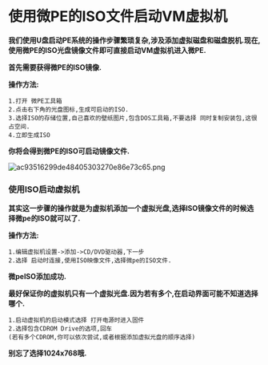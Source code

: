 # 使用微PE的ISO文件启动VM虚拟机

  **我们使用U盘启动PE系统的操作步骤繁琐复杂,涉及添加虚拟磁盘和磁盘脱机.现在,使用微PE的ISO光盘镜像文件即可直接启动VM虚拟机进入微PE.**

  **首先需要获得微PE的ISO镜像.**

**操作方法:**

    1.打开 微PE工具箱
    2.点击右下角的光盘图标,生成可启动的ISO.
    3.选择ISO的存储位置,自己喜欢的壁纸图片,包含DOS工具箱,不要选择 同时复制安装包,这很占空间.
    4.立即生成ISO

  **你将会得到微PE的ISO可启动镜像文件.**

![ac93516299de48405303270e86e73c65.png](https://i.miji.bid/2024/02/27/ac93516299de48405303270e86e73c65.png)

### 使用ISO启动虚拟机

  **其实这一步骤的操作就是为虚拟机添加一个虚拟光盘,选择ISO镜像文件的时候选择微pe的ISO就可以了.**

**操作方法:**

    1.编辑虚拟机设置->添加->CD/DVD驱动器,下一步
    2.选择 启动时连接,使用ISO映像文件,选择微pe的ISO文件.

  **微peISO添加成功.**

  **最好保证你的虚拟机只有一个虚拟光盘.因为若有多个,在启动界面可能不知道选择哪个.**

    1.启动虚拟机的启动模式选择 打开电源时进入固件
    2.选择包含CDROM Drive的选项,回车
    (若有多个CDROM,你可以依次尝试,或者根据添加虚拟光盘的顺序选择)

  **别忘了选择1024x768哦.**


